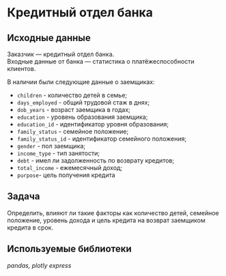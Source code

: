 # Кредитный отдел банка

## Исходные данные

Заказчик — кредитный отдел банка.\
Входные данные от банка — статистика о платёжеспособности клиентов.

В наличии были следующие данные о заемщиках:
- `children` - количество детей в семье;
- `days_employed` - общий трудовой стаж в днях;
- `dob_years` - возраст заемщика в годах;
- `education` - уровень образования заемщика;
- `education_id` - идентификатор уровня образования;
- `family_status` - семейное положение;
- `family_status_id` - идентификатор семейного положения;
- `gender` - пол заемщика;
- `income_type` - тип занятости;
- `debt` - имел ли задолженность по возврату кредитов;
- `total_income` - ежемесячный доход;
- `purpose`- цель получения кредита

## Задача

Определить, влияют ли такие факторы как количество детей, семейное положение, уровень дохода и цель кредита на возврат заемщиком кредита в срок.

## Используемые библиотеки
*pandas, plotly express*

